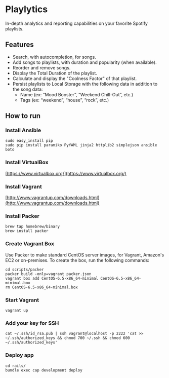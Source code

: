 # Playlytics

In-­depth analytics and reporting capabilities on your favorite Spotify playlists.

## Features

- Search, with auto­completion, for songs.
- Add songs to playlists, with duration and popularity (when available).
- Reorder and remove songs.
- Display the Total Duration of the playlist.
- Calculate and display the "Coolness Factor" of that playlist.
- Persist playlists to Local Storage with the following data in addition to the song data:
    - Name (ex: “Mood Booster”, “Weekend Chill­-Out”, etc.)
    - Tags (ex: “weekend”, “house”, “rock”, etc.)

## How to run

### Install Ansible

```
sudo easy_install pip
sudo pip install paramiko PyYAML jinja2 httplib2 simplejson ansible boto
```

### Install VirtualBox

[https://www.virtualbox.org/](https://www.virtualbox.org/)

### Install Vagrant

[http://www.vagrantup.com/downloads.html](http://www.vagrantup.com/downloads.html)

### Install Packer

```
brew tap homebrew/binary
brew install packer
```

### Create Vagrant Box

Use Packer to make standard CentOS server images, for Vagrant, Amazon's EC2 or on-premises. To create the box, run the following commands:

```
cd scripts/packer
packer build -only=vagrant packer.json
vagrant box add CentOS-6.5-x86_64-minimal CentOS-6.5-x86_64-minimal.box
rm CentOS-6.5-x86_64-minimal.box
```

### Start Vagrant

```
vagrant up
```

### Add your key for SSH

```
cat ~/.ssh/id_rsa.pub | ssh vagrant@localhost -p 2222 'cat >> ~/.ssh/authorized_keys && chmod 700 ~/.ssh && chmod 600 ~/.ssh/authorized_keys'
```

### Deploy app

```
cd rails/
bundle exec cap development deploy
```